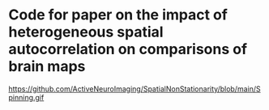# Code for paper on the impact of heterogeneous spatial autocorrelation on comparisons of brain maps

https://github.com/ActiveNeuroImaging/SpatialNonStationarity/blob/main/Spinning.gif
